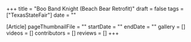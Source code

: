 +++
title = "Boo Band Knight (Beach Bear Retrofit)"
draft = false
tags = ["TexasStateFair"]
date = ""

[Article]
pageThumbnailFile = ""
startDate = ""
endDate = ""
gallery = []
videos = []
contributors = []
reviews = []
+++